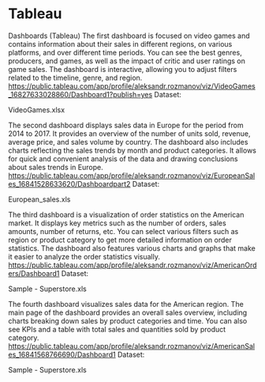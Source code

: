 # Tableau
Dashboards (Tableau)
The first dashboard is focused on video games and contains information about their sales in different regions, on various platforms, and over different time periods. You can see the best genres, producers, and games, as well as the impact of critic and user ratings on game sales. The dashboard is interactive, allowing you to adjust filters related to the timeline, genre, and region.
https://public.tableau.com/app/profile/aleksandr.rozmanov/viz/VideoGames_16827633028860/Dashboard1?publish=yes
Dataset:

VideoGames.xlsx

The second dashboard displays sales data in Europe for the period from 2014 to 2017. It provides an overview of the number of units sold, revenue, average price, and sales volume by country. The dashboard also includes charts reflecting the sales trends by month and product categories. It allows for quick and convenient analysis of the data and drawing conclusions about sales trends in Europe.
https://public.tableau.com/app/profile/aleksandr.rozmanov/viz/EuropeanSales_16841528633620/Dashboardpart2
Dataset:

European_sales.xls

The third dashboard is a visualization of order statistics on the American market. It displays key metrics such as the number of orders, sales amounts, number of returns, etc. You can select various filters such as region or product category to get more detailed information on order statistics. The dashboard also features various charts and graphs that make it easier to analyze the order statistics visually.
https://public.tableau.com/app/profile/aleksandr.rozmanov/viz/AmericanOrders/Dashboard1
Dataset:

Sample - Superstore.xls

The fourth dashboard visualizes sales data for the American region. The main page of the dashboard provides an overall sales overview, including charts breaking down sales by product categories and time. You can also see KPIs and a table with total sales and quantities sold by product category.
https://public.tableau.com/app/profile/aleksandr.rozmanov/viz/AmericanSales_16841568766690/Dashboard1
Dataset:

Sample - Superstore.xls
